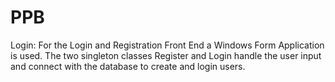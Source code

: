 # PPB
Login:
For the Login and Registration Front End a Windows Form Application is used. The two singleton classes Register and Login handle the user input and connect with the database to 
create and login users.
